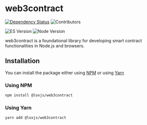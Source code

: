# web3contract

[![Dependency Status][downloads-image]][npm-url]
![Contributors](https://img.shields.io/github/contributors/loxjs/web3contract?label=contributors%20on%20all%20branches)

![ES Version](https://img.shields.io/badge/ES-2021-yellow)
![Node Version](https://img.shields.io/badge/node-18.x-green)

web3contract is a foundational library for developing smart contract functionalities in Node.js and browsers.

## Installation

You can install the package either using [NPM](https://www.npmjs.com/package/@loxjs/web3contract) or using [Yarn](https://yarnpkg.com/package/@loxjs/web3contract)


### Using NPM

```bash
npm install @loxjs/web3contract
```

### Using Yarn

```bash
yarn add @loxjs/web3contract
```

[npm-url]: https://npmjs.org/package/@loxjs/web3contract
[downloads-image]: https://img.shields.io/npm/dm/@loxjs/web3contract?label=npm%20downloads
